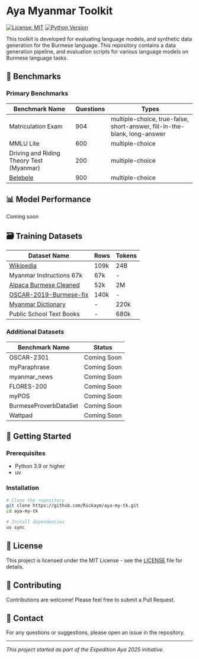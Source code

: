 # Aya Myanmar Toolkit
[![License: MIT](https://img.shields.io/badge/License-MIT-yellow.svg)](https://opensource.org/licenses/MIT)
[![Python Version](https://img.shields.io/badge/python-3.8%2B-blue.svg)](https://www.python.org/downloads/)

This toolkit is developed for evaluating language models, and synthetic data generation for the Burmese language. This repository contains a data generation pipeline, and evaluation scripts for various language models on Burmese language tasks.

## 🎯 Benchmarks

### Primary Benchmarks

| Benchmark Name | Questions | Types |
|--------------|------|------------|
| Matriculation Exam | 904 | multiple-choice, true-false, short-answer, fill-in-the-blank, long-answer |
| MMLU Lite | 600 | multiple-choice  |
| Driving and Riding Theory Test (Myanmar) | 200 | multiple-choice  |
| [Belebele](https://huggingface.co/datasets/facebook/belebele/viewer/mya_Mymr?row=0&views%5B%5D=mya_mymr) | 900 | multiple-choice |


## 📊 Model Performance

Coming soon

## 🗃️ Training Datasets

| Dataset Name | Rows | Tokens |
|--------------|------|------------|
| [Wikipedia](https://huggingface.co/datasets/wikimedia/wikipedia) | 109k | 24B |
| Myanmar Instructions 67k | 67k | - |
| [Alpaca Burmese Cleaned](https://huggingface.co/datasets/saillab/alpaca-myanmar_burmese-cleaned) | 52k | 2M |
| [OSCAR-2019-Burmese-fix](https://huggingface.co/datasets/5w4n/OSCAR-2019-Burmese-fix) | 140k | - |
| [Myanmar Dictionary](https://huggingface.co/datasets/Rickaym/Burmese-Dictionary) | - | 220k |
| Public School Text Books | - | 680k |

### Additional Datasets

| Benchmark Name | Status |
|--------------|--------|
| OSCAR-2301 | Coming Soon |
| myParaphrase | Coming Soon |
| myanmar_news | Coming Soon |
| FLORES-200 | Coming Soon |
| myPOS | Coming Soon |
| BurmeseProverbDataSet | Coming Soon |
| Wattpad | Coming Soon |


## 🚀 Getting Started

### Prerequisites

- Python 3.9 or higher
- uv

### Installation

```bash
# Clone the repository
git clone https://github.com/Rickaym/aya-my-tk.git
cd aya-my-tk

# Install dependencies
uv sync
```

## 📝 License

This project is licensed under the MIT License - see the [LICENSE](LICENSE) file for details.

## 🤝 Contributing

Contributions are welcome! Please feel free to submit a Pull Request.

## 📧 Contact

For any questions or suggestions, please open an issue in the repository.

---
*This project started as part of the Expedition Aya 2025 initiative.*
